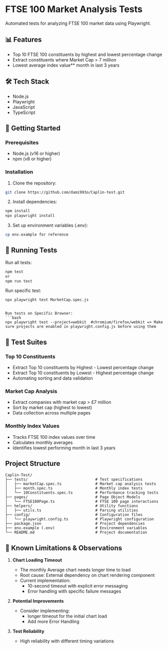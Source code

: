 # FTSE 100 Market Analysis Tests
Automated tests for analyzing FTSE 100 market data using Playwright.



## 📊 Features

- Top 10 FTSE 100 constituents by highest and lowest percentage change
- Extract constituents where Market Cap > 7 million
- Lowest average index value** month in last 3 years

## 🛠 Tech Stack

- Node.js
- Playwright
- JavaScript
- TypeScript


## 🚀 Getting Started

### Prerequisites

- Node.js (v16 or higher)
- npm (v8 or higher)

### Installation

1. Clone the repository:
```bash
git clone https://github.com/dami993o/Caplin-test.git

```

2. Install dependencies:
```bash
npm install
npx playwright install
```

3. Set up environment variables (.env):
```bash
cp env.example for reference
```

## 📝 Running Tests

Run all tests:
```bash
npm test 
or
npm run test 
```

Run specific test:
```bash
npx playwright test MarketCap.spec.js 
```


```

Run tests on Specific Browser:
```bash
npx playwright test --project=webkit  #chromium/firefox/webkit => Make sure projects are enabled in playwright.config.js before using them
```

## 🧪 Test Suites

### Top 10 Constituents
- Extract Top 10 constituents by Highest - Lowest percentage change
- Extract Top 10 constituents by Lowest - Highest percentage change
- Automating sorting and data validation

### Market Cap Analysis
- Extract companies with market cap > £7 million
- Sort by market cap (highest to lowest)
- Data collection across multiple pages

### Monthly Index Values
- Tracks FTSE 100 index values over time
- Calculates monthly averages
- Identifies lowest performing month in last 3 years


## Project Structure

```
Caplin-Test/
├── tests/                              # Test specifications
│   ├── marketCap.spec.ts               # Market cap analysis tests
│   ├── month.spec.ts                   # Monthly index tests
│   └── 10Constituents.spec.ts          # Performance tracking tests
├── pages/                              # Page Object Models
│   └── FTSE100Page.ts                  # FTSE 100 page interactions
├── helpers/                            # Utility functions
│   ├── utils.ts                        # Parsing utilities
├── config/                             # Configuration files
│   └── playwright.config.ts            # Playwright configuration
├── package.json                        # Project dependencies
├── env.example (.env)                  # Environment variables
└── README.md                           # Project documentation
```




## 🔔 Known Limitations & Observations

1. **Chart Loading Timeout**
   - The monthly Average chart needs longer time to load
   - Root cause: External dependency on chart rendering component
   - Current implementation:
     - 10-second timeout with explicit error messaging
     - Error handling with specific failure messages

2. **Potential Improvements**
   - Consider implementing:
     - longer timeout for the initial chart load
     - Add more Error Handling 

3. **Test Reliability**
   - High reliability with different timing variations
   
